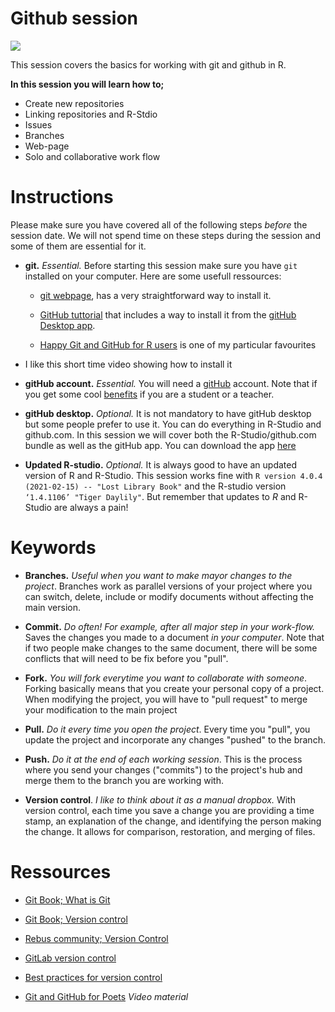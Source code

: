 # Github session

![](https://github.githubassets.com/images/modules/logos_page/Octocat.png)

This session covers the basics for working with git and github in R. 

**In this session you will learn how to;**

- Create new repositories
- Linking repositories and R-Stdio
- Issues
- Branches
- Web-page
- Solo and collaborative work flow

# Instructions

Please make sure you have covered all of the following steps *before* the session date. We will not spend time on these steps during the session and some of them are essential for it.

- **git.** *Essential.* Before starting this session make sure you have `git` installed on your computer. Here are some usefull ressources:

  - [git webpage](https://git-scm.com/book/en/v2/Getting-Started-Installing-Git), has a very straightforward way to install it.

  - [GitHub tuttorial](https://github.com/git-guides/install-git) that includes a way to install it from the [gitHub Desktop app](https://desktop.github.com/). 

  - [Happy Git and GitHub for R users](https://happygitwithr.com/install-git.html) is one of my particular favourites

- []() I like this short time video showing how to install it

-  **gitHub account.** *Essential.* You will need a [gitHub](https://github.com/) account. Note that if you get some cool [benefits](https://education.github.com/benefits) if you are a student or a teacher.

- **gitHub desktop.** *Optional.* It is not mandatory to have gitHub desktop but some people prefer to use it. You can do everything in R-Studio and github.com. In this session we will cover both the R-Studio/github.com bundle as well as the gitHub app. You can download the app [here](https://desktop.github.com/)

- **Updated R-studio.** *Optional.* It is always good to have an updated version of R and R-Studio. This session works fine with `R version 4.0.4 (2021-02-15) -- "Lost Library Book"` and the R-studio version `‘1.4.1106’ "Tiger Daylily"`. But remember that updates to *R* and R-Studio are always a pain!

# Keywords

- **Branches.** *Useful when you want to make mayor changes to the project*. Branches work as parallel versions of your project where you can switch, delete, include or modify documents without affecting the main version.

- **Commit.** *Do often! For example, after all major step in your work-flow.* Saves the changes you made to a document *in your computer*. Note that if two people make changes to the same document, there will be some conflicts that will need to be fix before you "pull".

- **Fork.** *You will fork everytime you want to collaborate with someone*. Forking basically means that you create your personal copy of a project. When modifying the project, you will have to "pull request" to merge your modification to the main project

- **Pull.** *Do it every time you open the project*. Every time you "pull", you update the project and incorporate any changes "pushed" to the branch.

- **Push.** *Do it at the end of each working session*. This is the process where you send your changes ("commits") to the project's hub and merge them to the branch you are working with. 

- **Version control**. *I like to think about it as a manual dropbox.* With version control, each time you save a change you are providing a time stamp, an explanation of the change, and identifying the person making the change. It allows for comparison, restoration, and merging of files.

# Ressources

- [Git Book; What is Git](https://git-scm.com/book/en/v2/Getting-Started-What-is-Git%3F)

- [Git Book; Version control](https://git-scm.com/book/en/v2/Getting-Started-About-Version-Control)

- [Rebus community; Version Control](https://press.rebus.community/programmingfundamentals/chapter/version-control/)

- [GitLab version control](https://about.gitlab.com/topics/version-control/)

- [Best practices for version control](https://about.gitlab.com/topics/version-control/version-control-best-practices/)

- [Git and GitHub for Poets](https://www.youtube.com/playlist?list=PLRqwX-V7Uu6ZF9C0YMKuns9sLDzK6zoiV) *Video material*

